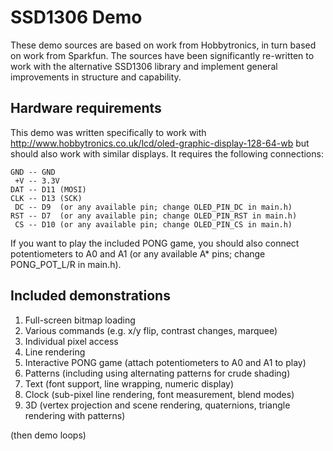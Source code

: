 # SSD1306 Demo

These demo sources are based on work from Hobbytronics, in turn based on work
from Sparkfun. The sources have been significantly re-written to work with the
alternative SSD1306 library and implement general improvements in structure and
capability.

## Hardware requirements

This demo was written specifically to work with
http://www.hobbytronics.co.uk/lcd/oled-graphic-display-128-64-wb but should
also work with similar displays. It requires the following connections:

```
GND -- GND
 +V -- 3.3V
DAT -- D11 (MOSI)
CLK -- D13 (SCK)
 DC -- D9  (or any available pin; change OLED_PIN_DC in main.h)
RST -- D7  (or any available pin; change OLED_PIN_RST in main.h)
 CS -- D10 (or any available pin; change OLED_PIN_CS in main.h)
```

If you want to play the included PONG game, you should also connect
potentiometers to A0 and A1 (or any available A* pins; change PONG_POT_L/R in
main.h).

## Included demonstrations

1. Full-screen bitmap loading
1. Various commands (e.g. x/y flip, contrast changes, marquee)
1. Individual pixel access
1. Line rendering
1. Interactive PONG game (attach potentiometers to A0 and A1 to play)
1. Patterns (including using alternating patterns for crude shading)
1. Text (font support, line wrapping, numeric display)
1. Clock (sub-pixel line rendering, font measurement, blend modes)
1. 3D (vertex projection and scene rendering, quaternions, triangle
   rendering with patterns)

(then demo loops)
